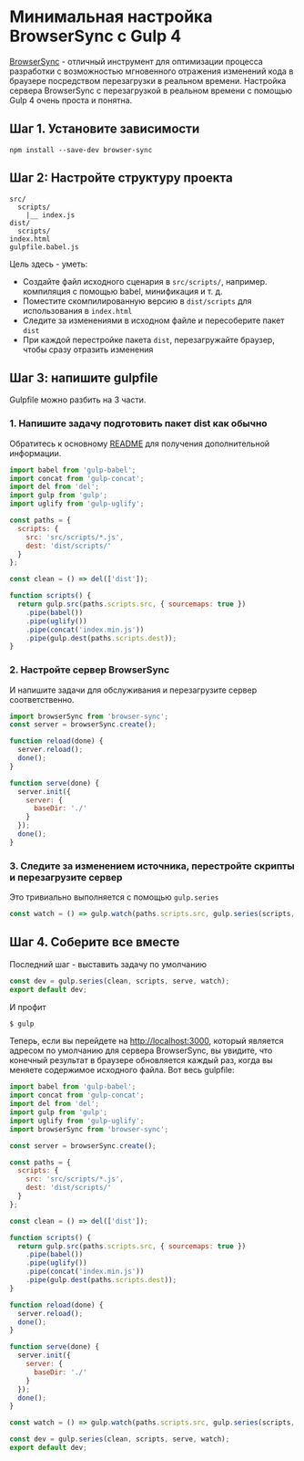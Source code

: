 # Минимальная настройка BrowserSync с Gulp 4

[BrowserSync](https://www.browsersync.io/) - отличный инструмент для оптимизации процесса разработки с возможностью мгновенного отражения изменений кода в браузере посредством перезагрузки в реальном времени.
Настройка сервера BrowserSync с перезагрузкой в реальном времени с помощью Gulp 4 очень проста и понятна.

## Шаг 1. Установите зависимости

```
npm install --save-dev browser-sync
```

## Шаг 2: Настройте структуру проекта

```
src/
  scripts/
    |__ index.js
dist/
  scripts/
index.html
gulpfile.babel.js
```

Цель здесь - уметь:

- Создайте файл исходного сценария в `src/scripts/`, например. компиляция с помощью babel, минификация и т. д.
- Поместите скомпилированную версию в `dist/scripts` для использования в `index.html`
- Следите за изменениями в исходном файле и пересоберите пакет `dist`
- При каждой перестройке пакета `dist`, перезагружайте браузер, чтобы сразу отразить изменения

## Шаг 3: напишите gulpfile

Gulpfile можно разбить на 3 части.

### 1. Напишите задачу подготовить пакет dist как обычно

Обратитесь к основному [README](https://github.com/gulpjs/gulp/blob/master/docs/README.md) для получения дополнительной информации.

```javascript
import babel from 'gulp-babel';
import concat from 'gulp-concat';
import del from 'del';
import gulp from 'gulp';
import uglify from 'gulp-uglify';

const paths = {
  scripts: {
    src: 'src/scripts/*.js',
    dest: 'dist/scripts/'
  }
};

const clean = () => del(['dist']);

function scripts() {
  return gulp.src(paths.scripts.src, { sourcemaps: true })
    .pipe(babel())
    .pipe(uglify())
    .pipe(concat('index.min.js'))
    .pipe(gulp.dest(paths.scripts.dest));
}
```

### 2. Настройте сервер BrowserSync

И напишите задачи для обслуживания и перезагрузите сервер соответственно.

```javascript
import browserSync from 'browser-sync';
const server = browserSync.create();

function reload(done) {
  server.reload();
  done();
}

function serve(done) {
  server.init({
    server: {
      baseDir: './'
    }
  });
  done();
}
```

### 3. Следите за изменением источника, перестройте скрипты и перезагрузите сервер

Это тривиально выполняется с помощью `gulp.series`

```javascript
const watch = () => gulp.watch(paths.scripts.src, gulp.series(scripts, reload));
```

## Шаг 4. Соберите все вместе

Последний шаг - выставить задачу по умолчанию

```javascript
const dev = gulp.series(clean, scripts, serve, watch);
export default dev;
```

И профит

```bash
$ gulp
```

Теперь, если вы перейдете на [http://localhost:3000](http://localhost:3000), который является адресом по умолчанию для сервера BrowserSync, вы увидите, что конечный результат в браузере обновляется каждый раз, когда вы меняете содержимое исходного файла.
Вот весь gulpfile:

```javascript
import babel from 'gulp-babel';
import concat from 'gulp-concat';
import del from 'del';
import gulp from 'gulp';
import uglify from 'gulp-uglify';
import browserSync from 'browser-sync';

const server = browserSync.create();

const paths = {
  scripts: {
    src: 'src/scripts/*.js',
    dest: 'dist/scripts/'
  }
};

const clean = () => del(['dist']);

function scripts() {
  return gulp.src(paths.scripts.src, { sourcemaps: true })
    .pipe(babel())
    .pipe(uglify())
    .pipe(concat('index.min.js'))
    .pipe(gulp.dest(paths.scripts.dest));
}

function reload(done) {
  server.reload();
  done();
}

function serve(done) {
  server.init({
    server: {
      baseDir: './'
    }
  });
  done();
}

const watch = () => gulp.watch(paths.scripts.src, gulp.series(scripts, reload));

const dev = gulp.series(clean, scripts, serve, watch);
export default dev;
```
